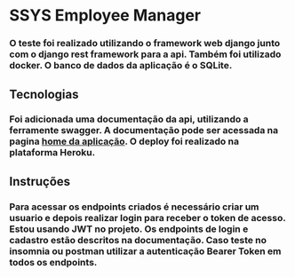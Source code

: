 # SSYS Employee Manager

### O teste foi realizado utilizando o framework web django junto com o django rest framework para a api. Também foi utilizado docker. O banco de dados da aplicação é o SQLite.


## Tecnologias
### Foi adicionada uma documentação da api, utilizando a ferramente swagger. A documentação pode ser acessada na pagina <a href="https://ssys-employee-manager-test.herokuapp.com/">home da aplicação</a>. O deploy foi realizado na plataforma Heroku.


## Instruções
### Para acessar os endpoints criados é necessário criar um usuario e depois realizar login para receber o token de acesso. Estou usando JWT no projeto. Os endpoints de login e cadastro estão descritos na documentação. Caso teste no insomnia ou postman utilizar a autenticação Bearer Token em todos os endpoints.